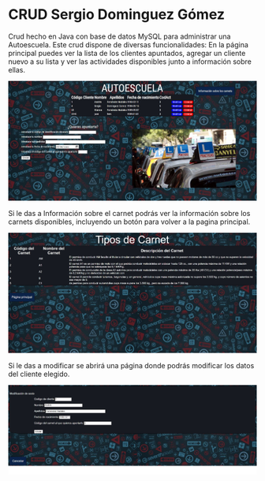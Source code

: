 # CRUD Sergio Dominguez Gómez

Crud hecho en Java con base de datos MySQL para administrar una Autoescuela. Este crud dispone de diversas funcionalidades: En la página principal puedes ver la lista de los clientes apuntados, agregar un cliente nuevo a su lista y ver las actividades disponibles junto a información sobre ellas.

<img src= "https://github.com/SergioDominguez15/CRUD/blob/1be3da193003a60d5c9339d588f04164b7942d05/Capturas%20Crud/Captura%201.jpg">

Si le das a Información sobre el carnet podrás ver la información sobre los carnets disponibles, incluyendo un botón para volver a la pagina principal.

<img src= "https://github.com/SergioDominguez15/CRUD/blob/fc04702c1cfce3caf2375b01fa3d882a1c72122f/Capturas%20Crud/Captura%203.jpg">

Si le das a modificar se abrirá una página donde podrás modificar los datos del cliente elegido.

<img src= "https://github.com/SergioDominguez15/CRUD/blob/fc04702c1cfce3caf2375b01fa3d882a1c72122f/Capturas%20Crud/Captura%202.jpg">


